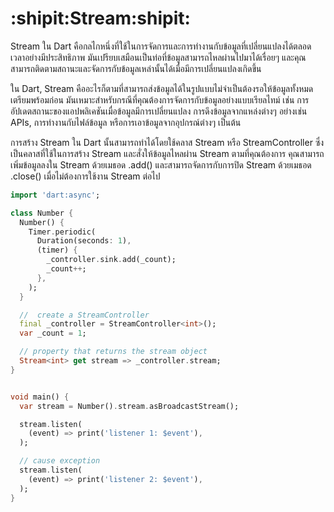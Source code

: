 <h1>:shipit:Stream:shipit:</h1>
Stream ใน Dart คือกลไกหนึ่งที่ใช้ในการจัดการและการทำงานกับข้อมูลที่เปลี่ยนแปลงได้ตลอดเวลาอย่างมีประสิทธิภาพ มันเปรียบเสมือนเป็นท่อที่ข้อมูลสามารถไหลผ่านไปมาได้เรื่อยๆ และคุณสามารถติดตามสถานะและจัดการกับข้อมูลเหล่านั้นได้เมื่อมีการเปลี่ยนแปลงเกิดขึ้น

ใน Dart, Stream คืออะไรก็ตามที่สามารถส่งข้อมูลได้ในรูปแบบไม่จำเป็นต้องรอให้ข้อมูลทั้งหมดเตรียมพร้อมก่อน มันเหมาะสำหรับกรณีที่คุณต้องการจัดการกับข้อมูลอย่างแบบเรียลไทม์ เช่น การอัปเดตสถานะของแอปพลิเคชันเมื่อข้อมูลมีการเปลี่ยนแปลง การดึงข้อมูลจากแหล่งต่างๆ อย่างเช่น APIs, การทำงานกับไฟล์ข้อมูล หรือการเอาข้อมูลจากอุปกรณ์ต่างๆ เป็นต้น

การสร้าง Stream ใน Dart นั้นสามารถทำได้โดยใช้คลาส Stream หรือ StreamController ซึ่งเป็นคลาสที่ใช้ในการสร้าง Stream และสั่งให้ข้อมูลไหลผ่าน Stream ตามที่คุณต้องการ คุณสามารถเพิ่มข้อมูลลงใน Stream ด้วยเมธอด .add() และสามารถจัดการกับการปิด Stream ด้วยเมธอด .close() เมื่อไม่ต้องการใช้งาน Stream ต่อไป
```dart
import 'dart:async';

class Number {
  Number() {
    Timer.periodic(
      Duration(seconds: 1),
      (timer) {
        _controller.sink.add(_count);
        _count++;
      },
    );
  }

  //  create a StreamController
  final _controller = StreamController<int>();
  var _count = 1;

  // property that returns the stream object
  Stream<int> get stream => _controller.stream;
}


void main() {
  var stream = Number().stream.asBroadcastStream();

  stream.listen(
    (event) => print('listener 1: $event'),
  );

  // cause exception
  stream.listen(
    (event) => print('listener 2: $event'),
  );
}


   ```
